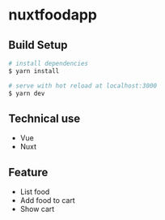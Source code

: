 # nuxtfoodapp

## Build Setup

```bash
# install dependencies
$ yarn install

# serve with hot reload at localhost:3000
$ yarn dev

```


## Technical use
- Vue
- Nuxt

## Feature
- List food
- Add food to cart
- Show cart


